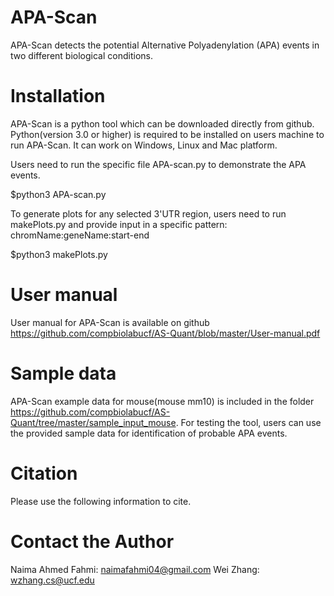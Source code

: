 # APA-Scan
APA-Scan detects the potential Alternative Polyadenylation (APA) events in two different biological conditions.

# Installation
APA-Scan is a python tool which can be downloaded directly from github. Python(version 3.0 or higher) is required to be installed on users machine to run APA-Scan. It can work on Windows, Linux and Mac platform.

Users need to run the specific file APA-scan.py to demonstrate the APA events.

$python3 APA-scan.py

To generate plots for any selected 3'UTR region, users need to run makePlots.py and provide input in a specific pattern: chromName:geneName:start-end

$python3 makePlots.py

# User manual
User manual for APA-Scan is available on github https://github.com/compbiolabucf/AS-Quant/blob/master/User-manual.pdf

# Sample data
APA-Scan example data for mouse(mouse mm10) is included in the folder https://github.com/compbiolabucf/AS-Quant/tree/master/sample_input_mouse. For testing the tool, users can use the provided sample data for identification of probable APA events.

# Citation
Please use the following information to cite.

# Contact the Author
Naima Ahmed Fahmi: naimafahmi04@gmail.com
Wei Zhang: wzhang.cs@ucf.edu
